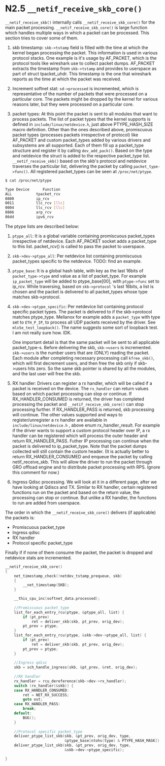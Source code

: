 # N2.5 `__netif_receive_skb_core()`

`__netif_receive_skb()` internally calls `__netif_receive_skb_core()` for the main packet processing. `__netif_receive_skb_core()` is large function which handles multiple ways in which a packet can be processed. This section tries to cover some of them.

1. skb timestamp:
`skb->tstamp` field is filled with the time at which the kernel began processing the packet. This information is used in various protocol stacks. One example is it's usage by AF_PACKET, which is the protocol tools like wireshark use to collect packet dumps. AF_PACKET extracts the timestamp from `skb->tstamp` and provides to userspace as part of struct tpacket_uhdr. This timestamp is the one that wireshark reports as the time at which the packet was received.

2. Increment softnet stat:
`sd->processed` is incremented, which is representative of the number of packets that were processed on a particular core. The packets might be dropped by the kernel for various reasons later, but they were processed on a particular core.

3. packet types:
    At this point the packet is sent to all modules that want to process packets. The list of packet types that the kernel supports is defined in `include/linux/netdevice.h`, just above PTYPE_HASH_SIZE macro definition. Other than the ones described above, promiscuous packet types (processes packets irrespective of protocol) like AF_PACKET and custom packet_types added by various drivers and subsystems are all supported. Each of them fill up a packet_type structure and register it by calling `dev_add_pack()`. Based on the type and netdevice the struct is added to the respective packet_type list. `__netif_receive_skb()` based on the skb's protocol and netdevice traverses the particular list, delivering the packet by calling `packet_type->func()`.
    All registered packet_types can be seen at `/proc/net/ptype`.

  ```bash
  $ cat /proc/net/ptype
  
  Type Device      Function
  ALL           tpacket_rcv
  0800          ip_rcv
  0011          llc_rcv [llc]
  0004          llc_rcv [llc]
  0806          arp_rcv
  86dd          ipv6_rcv 
  ```

  The ptype lists are described below:

  1. `ptype_all`: It is a global variable containing promiscuous packet_types irrespective of netdevice. Each AF_PACKET socket adds a packet_type to this list. packet_rcv() is called to pass the packet to userspace.

  2. `skb->dev->ptype_all`: Per netdevice list containing promiscuous packet_types specific to the netdevice. TODO: find an example.

  3. `ptype_base`: It is a global hash table, with key as the last 16bits of `packet_type->type` and value as a list of packet_type. For example `ip_packet_type` will be added to ptype_base[00], with `ptype->func` set to ip_rcv. While traversing, based on `skb->protocol` 's last 16bits, a list is chosen and the packet is delivered to all packet_types whose type matches skb->protocol.

  4. `skb->dev->ptype_specific`: Per netdevice list containing protocol specific packet types. The packet is delivered to if the skb->protocol matches ptype_type. Mellanox for example adds a `packet_type` with type set to `ETH_P_IP`, to process all UDP packets received by the driver. See `mlx5e_test_loopback()`. The name suggests some sort of loopback test. I am not really sure how. IDK.

     One important detail is that the same packet will be sent to all applicable packet_type-s. Before delivering the skb, `skb->users` is incremented. `skb->users` is the number users that are (ONLY) reading the packet. Each module after completing necessary processing call `kfree_skb()`, which will first decrement users, and then free the skb only if skb->users hits zero. So the same skb pointer is shared by all the modules, and the last user will free the skb.

4. RX handler:
   Drivers can register a rx handler, which will be called if a packet is received on the device. The `rx_handler` can return values based on which packet processing can stop or continue. If RX_HANDLER_CONSUMED is returned, the driver has completed processing the packet and `__netif_receive_skb_core()` can stop processing further. If RX_HANDLER_PASS is returned, skb processing will continue. The other values supported and ways to register/unregister a rx handler are available in `include/linux/netdevice.h` , above enum rx_handler_result.
   For example if the driver wants to support a custom protocol header over IP, a rx handler can be registered which will process the outer header and return RX_HANDLER_PASS. Futher IP processing can continue when the packet is delivered to ip_packet_type. Note that the packet dumps collected will still contain the custom header. (It is actually better to return RX_HANDLER_CONSUMED and enqueue the packet by calling netif_receive_skb. This will allow the driver to run the packet through GRO offload engine and to distribute packet processing with RPS. Ignore this comment for now.)

5. Ingress Qdisc processing. We will look at it in a different page, after we have looking at Qdiscs and TX. Similar to RX handler, certain registered functions run on the packet and based on the return value, the processing can stop or continue. But unlike a RX handler, the functions to run are added from userspace.

The order in which the `__netif_receive_skb_core()` delivers (if applicable) the packets is:

- Promiscuous packet_type
- Ingress qdisc
- RX handler
- Protocol specific packet_type

Finally if if none of them consume the packet, the packet is dropped and netdevice stats are incremented.

```c
__netif_receive_skb_core()
{
    net_timestamp_check(!netdev_tstamp_prequeue, skb)
    {
        __net_timestamp(SKB);
    }

    __this_cpu_inc(softnet_data.processed);
    
    //Promiscuous packet_type
    list_for_each_entry_rcu(ptype, &ptype_all, list) {
        if (pt_prev)
            ret = deliver_skb(skb, pt_prev, orig_dev);
        pt_prev = ptype;
    }
    list_for_each_entry_rcu(ptype, &skb->dev->ptype_all, list) {
        if (pt_prev)
            ret = deliver_skb(skb, pt_prev, orig_dev);
        pt_prev = ptype;
    }
    
    //Ingress qdisc
    skb = sch_handle_ingress(skb, &pt_prev, &ret, orig_dev);
    
    //RX handler
    rx_handler = rcu_dereference(skb->dev->rx_handler);
    switch (rx_handler(&skb)) {
    case RX_HANDLER_CONSUMED:
        ret = NET_RX_SUCCESS;
        goto out;
    case RX_HANDLER_PASS:
        break;
    default:
        BUG();
    }
    
    //Protocol specific packet_type
    deliver_ptype_list_skb(skb, &pt_prev, orig_dev, type,
                           &ptype_base[ntohs(type) & PTYPE_HASH_MASK]);
    deliver_ptype_list_skb(skb, &pt_prev, orig_dev, type,
                           &skb->dev->ptype_specific);

} 
```
